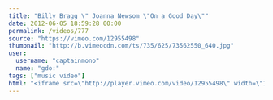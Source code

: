 ```yaml
---
title: "Billy Bragg \" Joanna Newsom \"On a Good Day\""
date: 2012-06-05 18:59:28 00:00
permalink: /videos/777
source: "https://vimeo.com/12955498"
thumbnail: "http://b.vimeocdn.com/ts/735/625/73562550_640.jpg"
user:
  username: "captainmono"
  name: "gdo:"
tags: ["music video"]
html: "<iframe src=\"http://player.vimeo.com/video/12955498\" width=\"1280\" height=\"720\" frameborder=\"0\" webkitAllowFullScreen mozallowfullscreen allowFullScreen></iframe>"
---
```


